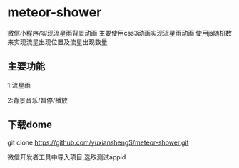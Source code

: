 # meteor-shower
微信小程序/实现流星雨背景动画
主要使用css3动画实现流星雨动画
使用js随机数来实现流星出现位置及流星出现数量

## 主要功能
1:流星雨

2:背景音乐/暂停/播放


## 下载dome
git clone https://github.com/yuxianshengS/meteor-shower.git

微信开发者工具中导入项目,选取测试appid
